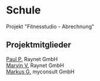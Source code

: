# Schule

Projekt "Fitnesstudio - Abrechnung"

## Projektmitglieder
[Paul P.](https://github.com/PashaPa) Raynet GmbH <br>
[Marvin V.](https://github.com/MarvinVoll) Raynet GmbH <br>
[Markus G.](https://github.com/markusgerman) myconsult GmbH

